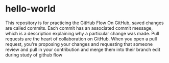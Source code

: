 # hello-world
This repository is for practicing the GitHub Flow
On GitHub, saved changes are called commits. Each commit has an associated commit message, which is a description explaining why a particular change was made.
Pull requests are the heart of collaboration on GitHub. When you open a pull request, you're proposing your changes and requesting that someone review and pull in your contribution and merge them into their branch
edit during study of github flow
